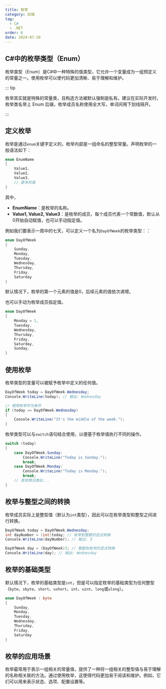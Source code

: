 ```yaml
---
title: 枚举
category: 后端
tag:
  - C#
  - .NET
order: 6
date: 2024-07-20
---
```


## C#中的枚举类型（Enum）

枚举类型（Enum）是C#中一种特殊的值类型，它允许一个变量成为一组预定义的常量之一。使用枚举可以使代码更加清晰、易于理解和维护。

::: tip

枚举其实就是特殊的常量类，且构造方法被默认强制是私有。建议在实际开发时，枚举类名带上 Enum 后缀，枚举成员名称使用全大写，单词间用下划线隔开。

:::

## 定义枚举

枚举是通过`enum`关键字定义的，枚举内部是一组命名的整型常量。声明枚举的一般语法如下：

```csharp
enum EnumName
{
    Value1,
    Value2,
    Value3,
    // 更多的值
}
```

其中，

- **EnumName**：是枚举的名称。
- **Value1, Value2, Value3**：是枚举的成员，每个成员代表一个常数值，默认从0开始自动赋值，也可以手动指定值。

例如我们要表示一周中的七天，可以定义一个名为`DayOfWeek`的枚举类型：：

```csharp
enum DayOfWeek
{
    Sunday,
    Monday,
    Tuesday,
    Wednesday,
    Thursday,
    Friday,
    Saturday
}
```

默认情况下，枚举的第一个元素的值是0，后续元素的值依次递增。

也可以手动为枚举成员指定值。

```csharp
enum DayOfWeek
{
    Monday = 1,
    Tuesday,
    Wednesday,
    Thursday,
    Friday,
    Saturday,
    Sunday,
}
```

## 使用枚举

枚举类型的变量可以被赋予枚举中定义的任何值。

```csharp
DayOfWeek today = DayOfWeek.Wednesday;
Console.WriteLine(today); // 输出: Wednesday

// 使用枚举作为条件
if (today == DayOfWeek.Wednesday)
{
    Console.WriteLine("It's the middle of the week.");
}
```

枚举类型可以与`switch`语句结合使用，以便基于枚举值执行不同的操作。

```csharp
switch (today)
{
    case DayOfWeek.Sunday:
        Console.WriteLine("Today is Sunday.");
        break;
    case DayOfWeek.Monday:
        Console.WriteLine("Today is Monday.");
        break;
    // 其他情况类似...
}
```

## 枚举与整型之间的转换

枚举成员实际上是整型值（默认为`int`类型），因此可以在枚举类型和整型之间进行转换。

```csharp
DayOfWeek today = DayOfWeek.Wednesday;
int dayNumber = (int)today; // 枚举到整数的显式转换
Console.WriteLine(dayNumber); // 输出: 3

DayOfWeek day = (DayOfWeek)3; // 整数到枚举的显式转换
Console.WriteLine(day); // 输出: Wednesday
```

## 枚举的基础类型

默认情况下，枚举的基础类型是`int`，但是可以指定枚举的基础类型为任何整型（`byte`、`sbyte`、`short`、`ushort`、`int`、`uint`、`long`或`ulong`）。

```csharp
enum DayOfWeek : byte
{
    Sunday,
    Monday,
    Tuesday,
    Wednesday,
    Thursday,
    Friday,
    Saturday
}
```

## 枚举的应用场景

枚举最常用于表示一组相关的常量值，提供了一种将一组相关的整型值与易于理解的名称相关联的方法。通过使用枚举，这使得代码更加易于阅读和维护。例如，它们可以用来表示状态、选项、配置设置等。
